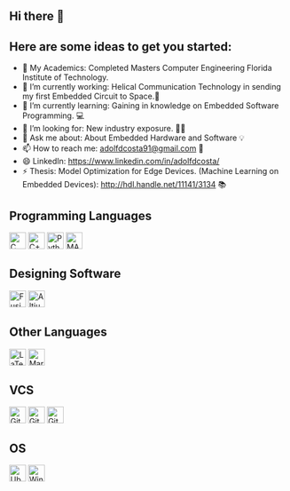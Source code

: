## Hi there 👋

## Here are some ideas to get you started:

- 👦 My Academics: Completed Masters Computer Engineering Florida Institute of Technology. 
- 🔭 I’m currently working: Helical Communication Technology in sending my first Embedded Circuit to Space.🚀
- 🌱 I’m currently learning: Gaining in knowledge on Embedded Software Programming.  💻
- 🤔 I’m looking for: New industry exposure. 👨‍🚒
- 💬 Ask me about: About Embedded Hardware and Software 💡
- 📫 How to reach me: adolfdcosta91@gmail.com 📩
- 😄 LinkedIn: https://www.linkedin.com/in/adolfdcosta/
- ⚡ Thesis: Model Optimization for Edge Devices. (Machine Learning on Embedded Devices):  http://hdl.handle.net/11141/3134 📚

## Programming Languages

<img height="30" alt="C" src="https://img.shields.io/badge/C%20-%23A8B9CC.svg?&style=for-the-badge&logo=c&logoColor=white"/> 
<img height="30" alt="C++" src="https://img.shields.io/badge/C++%20-%2300599C.svg?&style=for-the-badge&logo=c%2B%2B&ogoColor=white"/> 
<img height="30" alt="Python" src="https://img.shields.io/badge/python%20-%4214354C.svg?&style=for-the-badge&logo=python&logoColor=white"/> 
<img height="30" alt="MATLAB" src="https://img.shields.io/badge/Mathwork%20MATLAB%20-%230076A8.svg?&style=for-the-badge&logo=Mathworks&logoColor=white"/>

## Designing Software

<img height="30" alt="Fusion 360" src="https://img.shields.io/badge/Autodesk%20Fusion360%20-%230696D7.svg?&style=for-the-badge&logo=Autodesk&logoColor=white"/>
<img height="30" alt="Altium Designer" src="https://img.shields.io/badge/Altium%20Designer%20-%23A5915F.svg?&style=for-the-badge&logo=Altium%20Designer&logoColor=white"/>

## Other Languages
<img height="30" alt="LaTeX" src="https://img.shields.io/badge/latex%20-%23008080.svg?&style=for-the-badge&logo=latex&logoColor=white"/> <img height="30" alt="Markdown" src="https://img.shields.io/badge/markdown-%23000000.svg?&style=for-the-badge&logo=markdown&logoColor=white"/>

## VCS
<img height="30" alt="Git" src="https://img.shields.io/badge/git%20-%23F05033.svg?&style=for-the-badge&logo=git&logoColor=white"/> <img height="30" alt="GitHub" src="https://img.shields.io/badge/github%20-%23121011.svg?&style=for-the-badge&logo=github&logoColor=white"/> <img height="30" alt="GitLab" src="https://img.shields.io/badge/gitlab%20-%23181717.svg?&style=for-the-badge&logo=gitlab&logoColor=white"/>

## OS
<img height="30" alt="Ubuntu" src="https://img.shields.io/badge/Ubuntu-E95420?style=for-the-badge&logo=ubuntu&logoColor=white" /> <img height="30" alt="Windows" src="https://img.shields.io/badge/Windows-%230078D6?style=for-the-badge&logo=windows&logoColor=white" />
